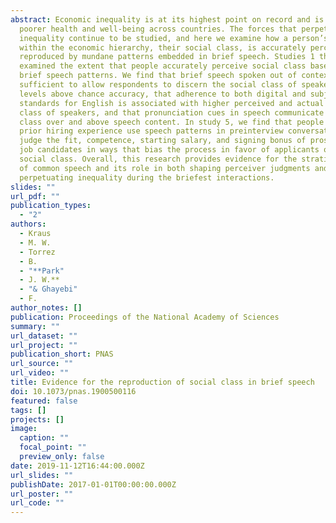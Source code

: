 ```yaml
---
abstract: Economic inequality is at its highest point on record and is linked to
  poorer health and well-being across countries. The forces that perpetuate
  inequality continue to be studied, and here we examine how a person’s position
  within the economic hierarchy, their social class, is accurately perceived and
  reproduced by mundane patterns embedded in brief speech. Studies 1 through 4
  examined the extent that people accurately perceive social class based on
  brief speech patterns. We find that brief speech spoken out of context is
  sufficient to allow respondents to discern the social class of speakers at
  levels above chance accuracy, that adherence to both digital and subjective
  standards for English is associated with higher perceived and actual social
  class of speakers, and that pronunciation cues in speech communicate social
  class over and above speech content. In study 5, we find that people with
  prior hiring experience use speech patterns in preinterview conversations to
  judge the fit, competence, starting salary, and signing bonus of prospective
  job candidates in ways that bias the process in favor of applicants of higher
  social class. Overall, this research provides evidence for the stratification
  of common speech and its role in both shaping perceiver judgments and
  perpetuating inequality during the briefest interactions.
slides: ""
url_pdf: ""
publication_types:
  - "2"
authors:
  - Kraus
  - M. W.
  - Torrez
  - B.
  - "**Park"
  - J. W.**
  - "& Ghayebi"
  - F.
author_notes: []
publication: Proceedings of the National Academy of Sciences
summary: ""
url_dataset: ""
url_project: ""
publication_short: PNAS
url_source: ""
url_video: ""
title: Evidence for the reproduction of social class in brief speech
doi: 10.1073/pnas.1900500116
featured: false
tags: []
projects: []
image:
  caption: ""
  focal_point: ""
  preview_only: false
date: 2019-11-12T16:44:00.000Z
url_slides: ""
publishDate: 2017-01-01T00:00:00.000Z
url_poster: ""
url_code: ""
---
```

